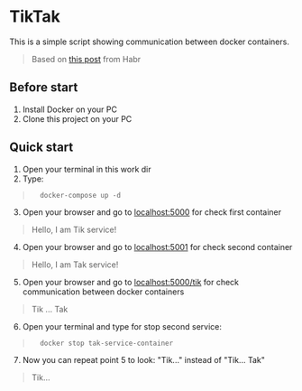 # TikTak
This is a simple script showing communication between docker containers.
>Based on [this post](https://habr.com/ru/post/554190/) from Habr 

## Before start
1) Install Docker on your PC
2) Clone this project on your PC

## Quick start
1) Open your terminal in this work dir
2) Type: 
>       docker-compose up -d
3) Open your browser and go to [localhost:5000](http://localhost:5000/) for check first container
>Hello, I am Tik service!
4) Open your browser and go to [localhost:5001](http://localhost:5001/) for check second container
>Hello, I am Tak service!
5) Open your browser and go to [localhost:5000/tik](http://localhost:5000/tik) for check communication between docker containers
>Tik ... Tak
6) Open your terminal and type for stop second service: 
>       docker stop tak-service-container
7) Now you can repeat point 5 to look: "Tik..." instead of "Tik... Tak"
>Tik...